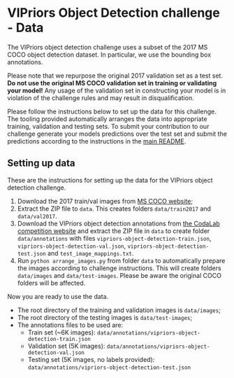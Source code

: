 # VIPriors Object Detection challenge - Data

The VIPriors object detection challenge uses a subset of the 2017 MS COCO object detection dataset. In particular, we use the bounding box annotations.

Please note that we repurpose the original 2017 validation set as a test set. **Do not use the original MS COCO validation set in training or validating your model!** Any usage of the validation set in constructing your model is in violation of the challenge rules and may result in disqualification.

Please follow the instructions below to set up the data for this challenge. The tooling provided automatically arranges the data into appropriate training, validation and testing sets. To submit your contribution to our challenge generate your models predictions over the test set and submit the predictions according to the instructions in the [main README](../README.md).

## Setting up data

These are the instructions for setting up the data for the VIPriors object detection challenge.

1. Download the 2017 train/val images from [MS COCO website](http://cocodataset.org/#download);
2. Extract the ZIP file to `data`. This creates folders `data/train2017` and `data/val2017`.
3. Download the VIPriors object detection annotations from [the CodaLab competition website](https://competitions.codalab.org/competitions/23661#participate-get_starting_kit) and extract the ZIP file in `data` to create folder `data/annotations` with files `vipriors-object-detection-train.json`, `vipriors-object-detection-val.json`, `vipriors-object-detection-test.json` and `test_image_mappings.txt`.
4. Run `python arrange_images.py` from folder `data` to automatically prepare the images according to challenge instructions. This will create folders `data/images` and `data/test-images`. Please be aware the original COCO folders will be affected.

Now you are ready to use the data.

- The root directory of the training and validation images is `data/images`;
- The root directory of the testing images is `data/test-images`;
- The annotations files to be used are:
  - Train set (~6K images): `data/annotations/vipriors-object-detection-train.json`
  - Validation set (5K images): `data/annotations/vipriors-object-detection-val.json`
  - Testing set (5K images, no labels provided): `data/annotations/vipriors-object-detection-test.json`
